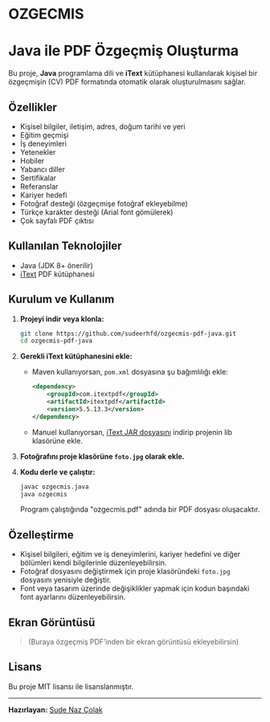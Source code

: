 # OZGECMIS
# Java ile PDF Özgeçmiş Oluşturma

Bu proje, **Java** programlama dili ve **iText** kütüphanesi kullanılarak kişisel bir özgeçmişin (CV) PDF formatında otomatik olarak oluşturulmasını sağlar.

## Özellikler

- Kişisel bilgiler, iletişim, adres, doğum tarihi ve yeri
- Eğitim geçmişi
- İş deneyimleri
- Yetenekler
- Hobiler
- Yabancı diller
- Sertifikalar
- Referanslar
- Kariyer hedefi
- Fotoğraf desteği (özgeçmişe fotoğraf ekleyebilme)
- Türkçe karakter desteği (Arial font gömülerek)
- Çok sayfalı PDF çıktısı

## Kullanılan Teknolojiler

- Java (JDK 8+ önerilir)
- [iText](https://itextpdf.com/en) PDF kütüphanesi

## Kurulum ve Kullanım

1. **Projeyi indir veya klonla:**
    ```bash
    git clone https://github.com/sudeerhfd/ozgecmis-pdf-java.git
    cd ozgecmis-pdf-java
    ```

2. **Gerekli iText kütüphanesini ekle:**
    - Maven kullanıyorsan, `pom.xml` dosyasına şu bağımlılığı ekle:
      ```xml
      <dependency>
          <groupId>com.itextpdf</groupId>
          <artifactId>itextpdf</artifactId>
          <version>5.5.13.3</version>
      </dependency>
      ```
    - Manuel kullanıyorsan, [iText JAR dosyasını](https://search.maven.org/artifact/com.itextpdf/itextpdf/5.5.13.3/jar) indirip projenin lib klasörüne ekle.

3. **Fotoğrafını proje klasörüne `foto.jpg` olarak ekle.**

4. **Kodu derle ve çalıştır:**
    ```bash
    javac ozgecmis.java
    java ozgecmis
    ```
    Program çalıştığında "ozgecmis.pdf" adında bir PDF dosyası oluşacaktır.

## Özelleştirme

- Kişisel bilgileri, eğitim ve iş deneyimlerini, kariyer hedefini ve diğer bölümleri kendi bilgilerinle düzenleyebilirsin.
- Fotoğraf dosyasını değiştirmek için proje klasöründeki `foto.jpg` dosyasını yenisiyle değiştir.
- Font veya tasarım üzerinde değişiklikler yapmak için kodun başındaki font ayarlarını düzenleyebilirsin.

## Ekran Görüntüsü

> (Buraya özgeçmiş PDF’inden bir ekran görüntüsü ekleyebilirsin)

## Lisans

Bu proje MIT lisansı ile lisanslanmıştır.

---

**Hazırlayan:** [Sude Naz Çolak](https://github.com/sudeerhfd)
